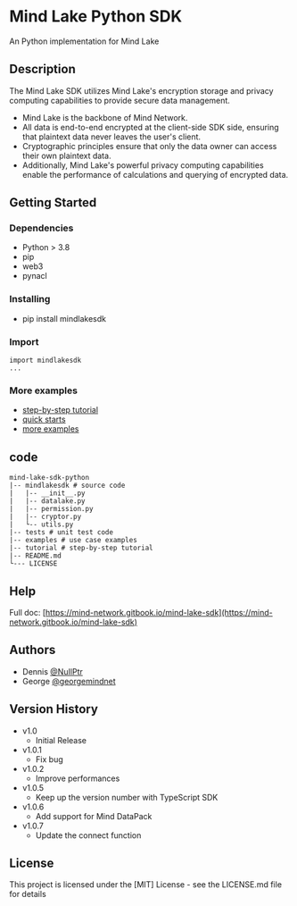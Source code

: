 # Mind Lake Python SDK

An Python implementation for Mind Lake

## Description

The Mind Lake SDK utilizes Mind Lake's encryption storage and privacy computing capabilities to provide secure data management. 
* Mind Lake is the backbone of Mind Network. 
* All data is end-to-end encrypted at the client-side SDK side, ensuring that plaintext data never leaves the user's client. 
* Cryptographic principles ensure that only the data owner can access their own plaintext data. 
* Additionally, Mind Lake's powerful privacy computing capabilities enable the performance of calculations and querying of encrypted data.

## Getting Started

### Dependencies

* Python > 3.8
* pip
* web3
* pynacl

### Installing

* pip install mindlakesdk

### Import
```
import mindlakesdk
...
```

### More examples
* [step-by-step tutorial](/tutorial/README.md)
* [quick starts](https://mind-network.gitbook.io/mind-lake-sdk/get-started)
* [more examples](https://mind-network.gitbook.io/mind-lake-sdk/use-cases)



## code
```
mind-lake-sdk-python
|-- mindlakesdk # source code
|   |-- __init__.py
|   |-- datalake.py
|   |-- permission.py
|   |-- cryptor.py
|   └-- utils.py
|-- tests # unit test code
|-- examples # use case examples
|-- tutorial # step-by-step tutorial
|-- README.md
└--- LICENSE

```

## Help

Full doc: [https://mind-network.gitbook.io/mind-lake-sdk](https://mind-network.gitbook.io/mind-lake-sdk) 

## Authors
 
* Dennis [@NuIlPtr](https://twitter.com/nuilptr)
* George [@georgemindnet](https://twitter.com/georgemindnet)

## Version History

* v1.0
    * Initial Release
* v1.0.1
    * Fix bug
* v1.0.2
    * Improve performances
* v1.0.5
    * Keep up the version number with TypeScript SDK
* v1.0.6
    * Add support for Mind DataPack
* v1.0.7
    * Update the connect function

## License

This project is licensed under the [MIT] License - see the LICENSE.md file for details
